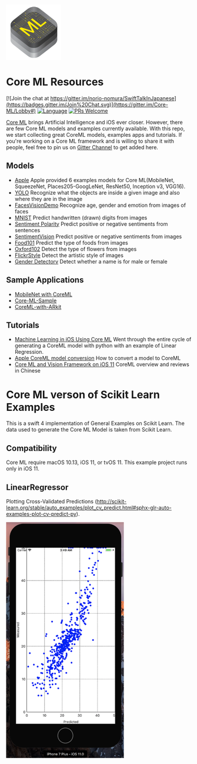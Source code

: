 <img src="images/coreml.png" width="150" height="150"/>

# Core ML Resources

[![Join the chat at https://gitter.im/norio-nomura/SwiftTalkInJapanese](https://badges.gitter.im/Join%20Chat.svg)](https://gitter.im/Core-ML/Lobby#)
[![Language](https://awesomelinkcounter.herokuapp.com/swift)]()
[![PRs Welcome](https://img.shields.io/badge/PRs-welcome-brightgreen.svg)](http://makeapullrequest.com)

[Core ML](https://developer.apple.com/machine-learning/) brings Artificial Intelligence and iOS ever closer. However, there are few Core ML models and examples currently available. With this repo, we start collecting great CoreML models, examples apps and tutorials. If you're working on a Core ML framework and is willing to share it with people, feel free to pin us on [Gitter Channel](https://gitter.im/Core-ML/Lobby#) to get added here.

## Models
* [Apple](https://developer.apple.com/machine-learning/) Apple provided 6 examples models for Core ML(MobileNet, SqueezeNet, Places205-GoogLeNet, ResNet50, Inception v3, VGG16).
* [YOLO](https://github.com/hollance/YOLO-CoreML-MPSNNGraph) Recognize what the objects are inside a given image and also where they are in the image
* [FacesVisionDemo](https://github.com/cocoa-ai/FacesVisionDemo) Recognize age, gender and emotion from images of faces
* [MNIST](https://github.com/ph1ps/MNIST-CoreML) Predict handwritten (drawn) digits from images
* [Sentiment Polarity](https://github.com/cocoa-ai/SentimentCoreMLDemo) Predict positive or negative sentiments from sentences
* [SentimentVision](https://github.com/cocoa-ai/SentimentVisionDemo) Predict positive or negative sentiments from images
* [Food101](https://github.com/ph1ps/Food101-CoreML) Predict the type of foods from images
* [Oxford102](https://github.com/cocoa-ai/FlowersVisionDemo) Detect the type of flowers from images
* [FlickrStyle](https://github.com/SwiftBrain/awesome-CoreML-models) Detect the artistic style of images
* [Gender Detectorv](https://github.com/cocoa-ai/NamesCoreMLDemo) Detect whether a name is for male or female


## Sample Applications

* [MobileNet with CoreML](https://github.com/hollance/MobileNet-CoreML)
* [Core-ML-Sample](https://github.com/atomic14/VisionCoreMLSample)
* [CoreML-with-ARkit](https://github.com/hanleyweng/CoreML-in-ARKit)

## Tutorials

* [Machine Learning in iOS Using Core ML](https://www.bignerdranch.com/blog/machine-learning-in-ios-using-core-ml/) Went through the entire cycle of generating a CoreML model with python with an example of Linear Regression.
* [Apple CoreML model conversion](http://stsievert.com/blog/2017/06/11/coreml/) How to convert a model to CoreML
* [Core ML and Vision Framework on iOS 11](http://yulingtianxia.com/blog/2017/06/19/Core-ML-and-Vision-Framework-on-iOS-11/)
CoreML overview and reviews in Chinese


# Core ML verson of Scikit Learn Examples

This is a swift 4 implementation of General Examples on Scikit Learn. The data used to generate the Core ML Model is taken from Scikit Learn.

## Compatibility

Core ML require macOS 10.13, iOS 11, or tvOS 11. This example project runs only in iOS 11.

## LinearRegressor

Plotting Cross-Validated Predictions (http://scikit-learn.org/stable/auto_examples/plot_cv_predict.html#sphx-glr-auto-examples-plot-cv-predict-py).

<img src="images/LinearRegressor.png" width="320" height="640"/>

